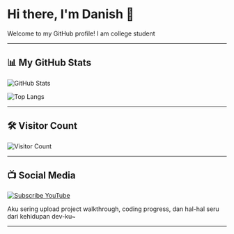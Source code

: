 # Hi there, I'm Danish 👋

Welcome to my GitHub profile!
I am college student


---

## 📊 My GitHub Stats

![GitHub Stats](https://github-readme-stats.vercel.app/api?username=imnotdanish05&show_icons=true&hide_title=true&include_all_commits=true&hide=prs,issues,contribs&theme=tokyonight&border_radius=12)

![Top Langs](https://github-readme-stats.vercel.app/api/top-langs/?username=imnotdanish05&layout=compact&theme=tokyonight&border_radius=12&langs_count=6)

---


## 🛠️ Visitor Count

![Visitor Count](https://profile-counter.glitch.me/imnotdanish05/count.svg)

---


## 📺 Social Media

[![Subscribe YouTube](https://img.shields.io/badge/YouTube-ImNotDanish05-red?style=for-the-badge&logo=youtube&logoColor=white)](https://www.youtube.com/@ImNotDanish05)

Aku sering upload project walkthrough, coding progress, dan hal-hal seru dari kehidupan dev-ku~

---
